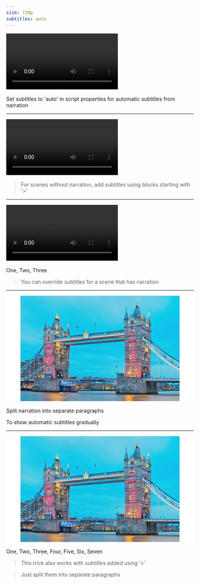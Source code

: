```yaml
---
size: 720p
subtitles: auto
---
```


![trim](stopwatch.mp4)
    
Set subtitles to 'auto' in script properties 
for automatic subtitles from narration 

---

![](stopwatch.mp4)

> For scenes without narration, 
> add subtitles using blocks starting with '>' 

---

![trim](stopwatch.mp4)

One, Two, Three

> You can override subtitles for a scene that has narration

---

![](london.jpg)


Split narration into separate paragraphs

To show automatic subtitles gradually

---

![](london.jpg)

One, Two, Three, Four, Five, Six, Seven

> This trick also works with subtitles added using '>'

> Just split them into separate paragraphs

